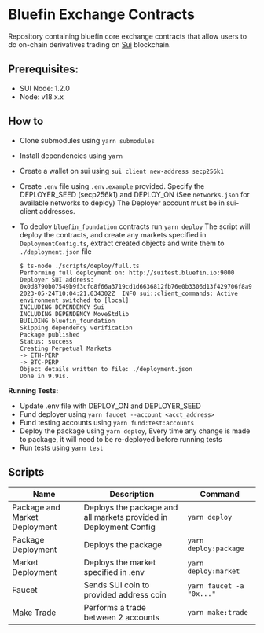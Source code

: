 # Bluefin Exchange Contracts

Repository containing bluefin core exchange contracts that allow users to do on-chain derivatives trading on [Sui](https://sui.io/) blockchain.

## Prerequisites:

- SUI Node: 1.2.0
- Node: v18.x.x

## How to

- Clone submodules using `yarn submodules`
- Install dependencies using `yarn`
- Create a wallet on sui using `sui client new-address secp256k1`
- Create `.env` file using `.env.example` provided. Specify the DEPLOYER_SEED (secp256k1) and DEPLOY_ON (See `networks.json` for available networks to deploy) The Deployer account must be in sui-client addresses.
- To deploy `bluefin_foundation` contracts run `yarn deploy`
  The script will deploy the contracts, and create any markets specified in `DeploymentConfig.ts`, extract created objects and write them to `./deployment.json` file

  ```
  $ ts-node ./scripts/deploy/full.ts
  Performing full deployment on: http://suitest.bluefin.io:9000
  Deployer SUI address: 0x0d8790b07549b9f3cfc8f66a3719cd1d6636812fb76e0b3306d13f429706f8a9
  2023-05-24T10:04:21.034302Z  INFO sui::client_commands: Active environment switched to [local]
  INCLUDING DEPENDENCY Sui
  INCLUDING DEPENDENCY MoveStdlib
  BUILDING bluefin_foundation
  Skipping dependency verification
  Package published
  Status: success
  Creating Perpetual Markets
  -> ETH-PERP
  -> BTC-PERP
  Object details written to file: ./deployment.json
  Done in 9.91s.
  ```

**Running Tests:**

- Update .env file with DEPLOY_ON and DEPLOYER_SEED
- Fund deployer using `yarn faucet --account <acct_address>`
- Fund testing accounts using `yarn fund:test:accounts`
- Deploy the package using `yarn deploy`, Every time any change is made to package, it will need to be re-deployed before running tests
- Run tests using `yarn test`

## Scripts

| Name                          | Description                                                       | Command                  |
| ----------------------------- | ----------------------------------------------------------------- | ------------------------ |
| Package and Market Deployment | Deploys the package and all markets provided in Deployment Config | `yarn deploy`            |
| Package Deployment            | Deploys the package                                               | `yarn deploy:package`    |
| Market Deployment             | Deploys the market specified in .env                              | `yarn deploy:market`     |
| Faucet                        | Sends SUI coin to provided address coin                           | `yarn faucet -a "0x..."` |
| Make Trade                    | Performs a trade between 2 accounts                               | `yarn make:trade`        |
